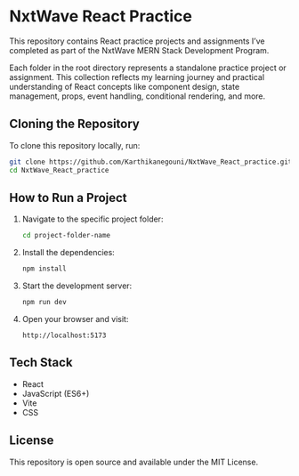 # NxtWave React Practice

This repository contains React practice projects and assignments I’ve completed as part of the NxtWave MERN Stack Development Program.

Each folder in the root directory represents a standalone practice project or assignment. This collection reflects my learning journey and practical understanding of React concepts like component design, state management, props, event handling, conditional rendering, and more.

## Cloning the Repository

To clone this repository locally, run:

```bash
git clone https://github.com/Karthikanegouni/NxtWave_React_practice.git
cd NxtWave_React_practice
```

## How to Run a Project

1. Navigate to the specific project folder:

   ```bash
   cd project-folder-name
   ```

2. Install the dependencies:

   ```bash
   npm install
   ```

3. Start the development server:

   ```bash
   npm run dev
   ```

4. Open your browser and visit:

   ```
   http://localhost:5173
   ```

## Tech Stack

- React
- JavaScript (ES6+)
- Vite
- CSS

## License

This repository is open source and available under the MIT License.
